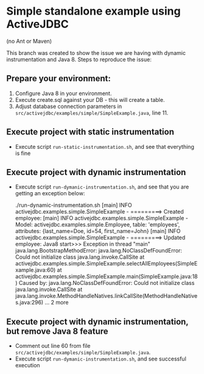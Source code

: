 # Simple standalone example using ActiveJDBC
(no Ant or Maven)

This branch was created to show the issue we are having with dynamic instrumentation and Java 8.
Steps to reproduce the issue:

## Prepare your environment:

1. Configure Java 8 in your environment.
2. Execute create.sql against your DB - this will create a table.
3. Adjust database connection parameters in `src/activejdbc/examples/simple/SimpleExample.java`, line 11.

## Execute project with static instrumentation

*  Execute script `run-static-instrumentation.sh`, and see that everything is fine

## Execute project with dynamic instrumentation

*  Execute script `run-dymanic-instrumentation.sh`, and see that you are getting an exception below:


    ./run-dynamic-instrumentation.sh
    [main] INFO activejdbc.examples.simple.SimpleExample - =========> Created employee:
    [main] INFO activejdbc.examples.simple.SimpleExample - Model: activejdbc.examples.simple.Employee, table: 'employees', attributes: {last_name=Doe, id=54, first_name=John}
    [main] INFO activejdbc.examples.simple.SimpleExample - =========> Updated employee:
    Java8 start>>>
    Exception in thread "main" java.lang.BootstrapMethodError: java.lang.NoClassDefFoundError: Could not initialize class java.lang.invoke.CallSite
        at activejdbc.examples.simple.SimpleExample.selectAllEmployees(SimpleExample.java:60)
        at activejdbc.examples.simple.SimpleExample.main(SimpleExample.java:18)
    Caused by: java.lang.NoClassDefFoundError: Could not initialize class java.lang.invoke.CallSite
        at java.lang.invoke.MethodHandleNatives.linkCallSite(MethodHandleNatives.java:296)
        ... 2 more

## Execute project with dynamic instrumentation, but remove Java 8 feature

* Comment out line 60 from file `src/activejdbc/examples/simple/SimpleExample.java`.
* Execute script `run-dymanic-instrumentation.sh`, and see successful execution



